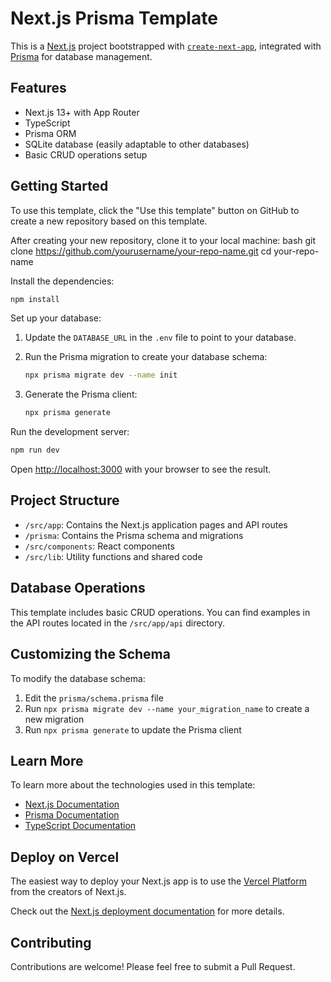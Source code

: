 # Next.js Prisma Template

This is a [Next.js](https://nextjs.org) project bootstrapped with [`create-next-app`](https://nextjs.org/docs/app/api-reference/cli/create-next-app), integrated with [Prisma](https://www.prisma.io/) for database management.

## Features

- Next.js 13+ with App Router
- TypeScript
- Prisma ORM
- SQLite database (easily adaptable to other databases)
- Basic CRUD operations setup

## Getting Started

To use this template, click the "Use this template" button on GitHub to create a new repository based on this template.

After creating your new repository, clone it to your local machine:
bash git clone https://github.com/yourusername/your-repo-name.git cd your-repo-name


Install the dependencies:
```bash 
npm install
````


Set up your database:

1. Update the `DATABASE_URL` in the `.env` file to point to your database.
2. Run the Prisma migration to create your database schema:
   ```bash 
   npx prisma migrate dev --name init
   ```


3. Generate the Prisma client:
   ```bash 
   npx prisma generate
   ```


Run the development server:
```bash 
npm run dev
```


Open [http://localhost:3000](http://localhost:3000) with your browser to see the result.

## Project Structure

- `/src/app`: Contains the Next.js application pages and API routes
- `/prisma`: Contains the Prisma schema and migrations
- `/src/components`: React components
- `/src/lib`: Utility functions and shared code

## Database Operations

This template includes basic CRUD operations. You can find examples in the API routes located in the `/src/app/api` directory.

## Customizing the Schema

To modify the database schema:

1. Edit the `prisma/schema.prisma` file
2. Run `npx prisma migrate dev --name your_migration_name` to create a new migration
3. Run `npx prisma generate` to update the Prisma client

## Learn More

To learn more about the technologies used in this template:

- [Next.js Documentation](https://nextjs.org/docs)
- [Prisma Documentation](https://www.prisma.io/docs/)
- [TypeScript Documentation](https://www.typescriptlang.org/docs/)

## Deploy on Vercel

The easiest way to deploy your Next.js app is to use the [Vercel Platform](https://vercel.com/new?utm_medium=default-template&filter=next.js&utm_source=create-next-app&utm_campaign=create-next-app-readme) from the creators of Next.js.

Check out the [Next.js deployment documentation](https://nextjs.org/docs/app/building-your-application/deploying) for more details.

## Contributing

Contributions are welcome! Please feel free to submit a Pull Request.
